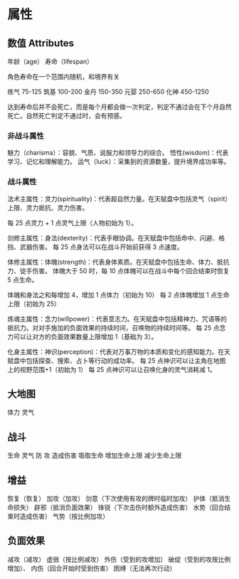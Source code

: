 # 属性

## 数值 Attributes

年龄（age）
寿命（lifespan）

角色寿命在一个范围内随机，和境界有关

练气
75-125
筑基
100-200
金丹
150-350
元婴
250-650
化神
450-1250

达到寿命后并不会死亡，而是每个月都会做一次判定，判定不通过会在下个月自然死亡。自然死亡判定不通过时，会有预感。

### 非战斗属性

魅力（charisma）：容貌、气质、说服力和领导力的综合。
悟性(wisdom)：代表学习、记忆和理解能力。
运气（luck）：采集到的资源数量，提升境界成功率等。

### 战斗属性

法术主属性：灵力(spirituality)：代表超自然力量。在天赋盘中包括灵气（spirit）上限、灵力抵抗、灵力伤害。

每 25 点灵力 + 1 点灵气上限（人物初始为 1）。

剑修主属性：身法(dexterity)：代表手眼协调。在天赋盘中包括命中、闪避、格挡、武器伤害。
每 25 点身法可以在战斗开始前获得 3 点速度。

体修主属性：体魄(strength)：代表身体素质。在天赋盘中包括生命、体力、抵抗力、徒手伤害。
体魄大于 50 时，每 10 点体魄可以在战斗中每个回合结束时恢复 5 点生命。

体魄和身法之和每增加 4，增加 1 点体力（初始为 10）
每 2 点体魄增加 1 点生命上限（初始为 25）

炼魂主属性：念力(willpower)：代表意志力。在天赋盘中包括精神力、咒语等的抵抗力。对对手施加的负面效果的持续时间，召唤物的持续时间等。
每 25 点念力可以让对方的负面效果数量上限增加 1（基础为 3）。

化身主属性：神识(perception)：代表对万事万物的本质和变化的感知能力。在天赋盘中包括探查、搜索、占卜等行动的成功率。
每 25 点神识可以让主角在地图上的视野范围+1（初始为 1）
每 25 点神识可以让召唤化身的灵气消耗减 1。

## 大地图

体力
灵气

## 战斗

生命
灵气
防
攻
造成伤害
吸取生命
增加生命上限
减少生命上限

##

## 增益

恢复（恢复）
加攻（加攻）
剑意（下次使用有攻的牌时临时加攻）
护体（抵消生命损失）
辟邪（抵消负面效果）
锋锐（下次击伤时额外造成伤害）
水势（回合结束时造成伤害）
气势（按比例加攻）

## 负面效果

减攻（减攻）
虚弱（按比例减攻）
外伤（受到的攻增加）
破绽（受到的攻按比例增加）、
内伤（回合开始时受到伤害）
困缚（无法再次行动）
